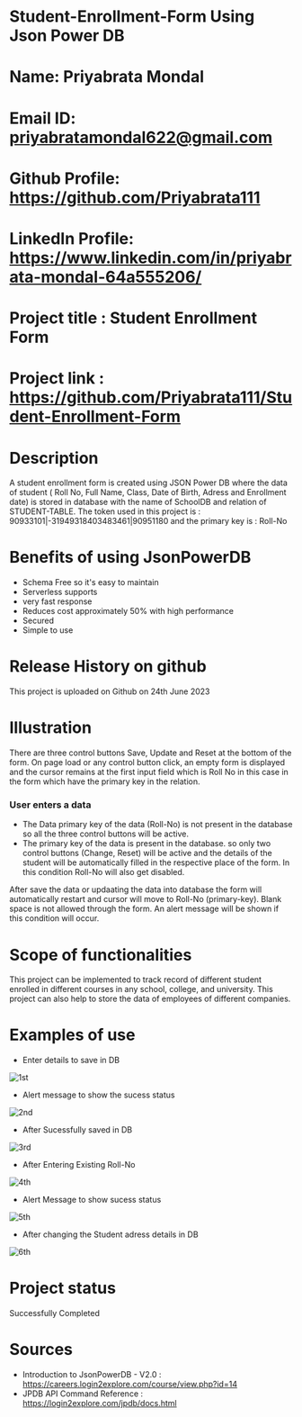 # Student-Enrollment-Form Using Json Power DB
# Name: Priyabrata Mondal
# Email ID: priyabratamondal622@gmail.com
# Github Profile: https://github.com/Priyabrata111
# LinkedIn Profile: https://www.linkedin.com/in/priyabrata-mondal-64a555206/

# Project title : Student Enrollment Form
# Project link : https://github.com/Priyabrata111/Student-Enrollment-Form 
# Description 
A student enrollment form is created using JSON Power DB where the data of student ( Roll No, Full Name, Class, Date of Birth, Adress and Enrollment date) is stored in database with the name of SchoolDB and relation of STUDENT-TABLE. The token used in this project is : 90933101|-31949318403483461|90951180 and the primary key is : Roll-No
# Benefits of using JsonPowerDB
- Schema Free so it's easy to maintain
- Serverless supports
- very fast response
- Reduces cost approximately 50% with high performance
- Secured
- Simple to use
# Release History on github
This project is uploaded on Github on 24th June 2023
# Illustration
There are three control buttons Save, Update and Reset at the bottom of the form. On page load or any control button click, an empty form is displayed and the cursor  remains at the first input field which is Roll No in this case in the form which have the primary key in the relation. 
 ### User enters a data
 - The Data primary key of the data (Roll-No) is not present in the database so all the three control buttons will be active.
 - The primary key of the data is present in the database. so only two control buttons (Change, Reset) will be active and the details of the student will be automatically filled in the respective place of the form. In this condition Roll-No will also get disabled.

After save the data or updaating the data into database the form will automatically restart and cursor will move to Roll-No  (primary-key).
Blank space is not allowed through the form. An alert message will be shown if this condition will occur.
# Scope of functionalities
This project can be implemented to track record of different student enrolled in different courses in any school, college, and university. This project can also help to store the data of employees of different companies.
# Examples of use

- Enter details to save in DB



![1st](https://github.com/Priyabrata111/Student-Enrollment-Form/assets/70628777/f9e4f44d-3df9-47ca-8d03-3099cdaf19c4)

- Alert message to show the sucess status

![2nd](https://github.com/Priyabrata111/Student-Enrollment-Form/assets/70628777/1af4b775-c7f0-4268-a4f8-216767704120)

- After Sucessfully saved in DB

 ![3rd](https://github.com/Priyabrata111/Student-Enrollment-Form/assets/70628777/96e129ab-67ec-42a8-8ce3-513855311a87)

- After Entering Existing Roll-No

![4th](https://github.com/Priyabrata111/Student-Enrollment-Form/assets/70628777/00d1d772-ad90-48db-a7e7-d34dc89a37e9)

- Alert Message to show sucess status

![5th](https://github.com/Priyabrata111/Student-Enrollment-Form/assets/70628777/146d69fa-1fbc-41b2-94cb-d76ce0147fd0)

- After changing the Student adress details in DB

![6th](https://github.com/Priyabrata111/Student-Enrollment-Form/assets/70628777/7c4b031f-9af4-4350-b4af-812a0619c63a) 

# Project status
Successfully Completed
# Sources
- Introduction to JsonPowerDB - V2.0 : https://careers.login2explore.com/course/view.php?id=14 
- JPDB API Command Reference : https://login2explore.com/jpdb/docs.html 

  


